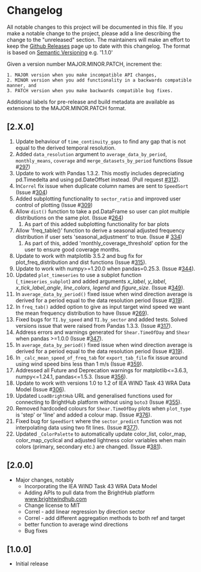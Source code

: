 # Changelog
All notable changes to this project will be documented in this file. If you make a notable change to the project, please add a line describing the change to the "unreleased" section. The maintainers will make an effort to keep the [Github Releases](https://github.com/brightwind-dev/brightwind/releases) page up to date with this changelog. The format is based on [Semantic Versioning](https://semver.org/) e.g. '1.1.0'

Given a version number MAJOR.MINOR.PATCH, increment the:

    1. MAJOR version when you make incompatible API changes,
    2. MINOR version when you add functionality in a backwards compatible manner, and
    3. PATCH version when you make backwards compatible bug fixes.

Additional labels for pre-release and build metadata are available as extensions to the MAJOR.MINOR.PATCH format.

## [2.X.0]
1. Update behaviour of `time_continuity_gaps` to find any gap that
is not equal to the derived temporal resolution.
2. Added `data_resolution` argument to `average_data_by_period`, `monthly_means`, `coverage` and 
  `merge_datasets_by_period` functions (Issue #[297](https://github.com/brightwind-dev/brightwind/issues/297))
3. Update to work with Pandas 1.3.2. This mostly includes depreciating pd.Timedelta and using pd.DateOffset instead. (Pull request [#312](https://github.com/brightwind-dev/brightwind/pull/312)).
4. In`Correl` fix issue when duplicate column names are sent to `SpeedSort` (Issue #[304](https://github.com/brightwind-dev/brightwind/issues/304))
5. Added subplotting functionality to `sector_ratio` and improved user control of plotting (Issue #[309](https://github.com/brightwind-dev/brightwind/issues/309))
6. Allow `dist()` function to take a pd.DataFrame so user can plot multiple distributions on the same plot. (Issue #[264](https://github.com/brightwind-dev/brightwind/issues/264))
   1. As part of this added subplotting functionality for bar plots
7. Allow 'freq_table()' function to derive a seasonal adjusted frequency distribution if user sets 'seasonal_adjustment' 
to true. (Issue # [334](https://github.com/brightwind-dev/brightwind/issues/334))
   1. As part of this, added 'monthly_coverage_threshold' option for the user to ensure good coverage months.
8. Update to work with matplotlib 3.5.2 and bug fix for plot_freq_distribution and dist functions (Issue #[315](https://github.com/brightwind-dev/brightwind/issues/315)). 
9. Update to work with numpy>=1.20.0 when pandas=0.25.3. (Issue #[344](https://github.com/brightwind-dev/brightwind/issues/344)). 
10. Updated `plot_timeseries` to use a subplot function (`_timeseries_subplot`) and added arguments _x_label_, _y_label_, _x_tick_label_angle_, 
_line_colors_, _legend_ and _figure_size_. (Issue #[349](https://github.com/brightwind-dev/brightwind/issues/349)).
11. In `average_data_by_period()` fixed issue when wind direction average is derived for a period equal to the data resolution period 
(Issue #[319](https://github.com/brightwind-dev/brightwind/issues/319)).
13. In `freq_tab()` added option to give as input target wind speed we want the mean frequency distribution to have 
(Issue #[269](https://github.com/brightwind-dev/brightwind/issues/269)).
12. Fixed bugs for `TI.by_speed` and `TI.by_sector` and added tests. Solved versions issue that were raised from Pandas 1.3.3. (Issue #[317](https://github.com/brightwind-dev/brightwind/issues/317)).
11. Address errors and warnings generated for `Shear.TimeOfDay` and `Shear` when pandas >=1.0.0 (Issue #[347](https://github.com/brightwind-dev/brightwind/issues/347)).
12. In `average_data_by_period()` fixed issue when wind direction average is derived for a period equal to the data resolution period (Issue #[319](https://github.com/brightwind-dev/brightwind/issues/319)).
13. In `_calc_mean_speed_of_freq_tab` for `export_tab_file` fix issue around using wind speed bins less than 1 m/s (Issue #[359](https://github.com/brightwind-dev/brightwind/issues/359)).
14. Addressed all Future and Deprecation warnings for matplotlib<=3.6.3, numpy<=1.24.1, pandas<=1.5.3. (Issue #[356](https://github.com/brightwind-dev/brightwind/issues/356)).
15. Update to work with versions 1.0 to 1.2 of IEA WIND Task 43 WRA Data Model (Issue #[306](https://github.com/brightwind-dev/brightwind/issues/306)).
16. Updated `LoadBrightHub` URL and generalised functions used for connecting to BrightHub platform without using `boto3` (Issue #[355](https://github.com/brightwind-dev/brightwind/issues/355)).
17. Removed hardcoded colours for `Shear.TimeOfDay` plots when `plot_type` is 'step' or 'line' and added a colour map. (Issue #[376](https://github.com/brightwind-dev/brightwind/issues/376)).
18. Fixed bug for `SpeedSort` where the `sector_predict` function was not interpolating data using two fit lines. (Issue #[377](https://github.com/brightwind-dev/brightwind/issues/377)).
19. Updated `_ColorPalette` to automatically update color_list, color_map, color_map_cyclical and adjusted lightness color variables when main colors (primary, secondary etc.) are changed. (Issue #[381](https://github.com/brightwind-dev/brightwind/issues/381)).


## [2.0.0]
- Major changes, notably
  - Incorporating the IEA WIND Task 43 WRA Data Model
  - Adding APIs to pull data from the BrightHub platform www.brightwindhub.com
  - Change license to MIT
  - Correl - add linear regression by direction sector
  - Correl - add different aggregation methods to both ref and target
  - better function to average wind directions
  - Bug fixes


## [1.0.0]
- Initial release
